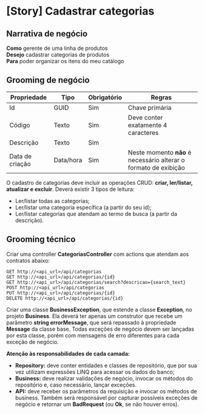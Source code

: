 # [Story] Cadastrar categorias

## Narrativa de negócio

**Como** gerente de uma linha de produtos<br/>
**Desejo** cadastrar categorias de produtos<br/>
**Para** poder organizar os itens do meu catálogo

## Grooming de negócio

Propriedade | Tipo | Obrigatório | Regras
--- | --- | --- | ---
Id | GUID | Sim | Chave primária
Código | Texto | Sim | Deve conter exatamente 4 caracteres
Descrição | Texto | Sim |
Data de criação | Data/hora | Sim | Neste momento **não** é necessário alterar o formato de exibição

O cadastro de categorias deve incluir as operações CRUD: **criar, ler/listar, atualizar e excluir**. Deverá existir 3 tipos de leitura:
* Ler/listar todas as categorias;
* Ler/listar uma categoria específica (a partir do seu id);
* Ler/listar categorias que atendam ao termo de busca (a partir da descrição).

## Grooming técnico

Criar uma controller **CategoriasController** com actions que atendam aos contratos abaixo:

```
GET http://<api_url>/api/categorias
GET http://<api_url>/api/categorias/{id}
GET http://<api_url>/api/categorias/search?descricao={search_text}
POST http://<api_url>/api/categorias
PUT http://<api_url>/api/categorias/{id}
DELETE http://<api_url>/api/categorias/{id}
```

Criar uma classe **BusinessException**, que estende a classe **Exception**, no projeto **Business**. Ela deverá ter apenas um construtor que recebe um parâmetro **string errorMessage**, que será repassado à propriedade **Message** da classe base. Todas exceções de negócio devem ser lançadas por esta classe, porém com mensagens de erro diferentes para cada exceção de negócio.

**Atenção às responsabilidades de cada camada:**
* **Repository:** deve conter entidades e classes de repositório, que por sua vez utilizam expressões LINQ para acessar os dados do banco;
* **Business:** deve realizar validações de negócio, invocar os métodos do repositório e, caso necessário, lançar exceções.
* **API:** deve receber os parâmetros da requisição e invocar os métodos de business. Também será responsável por capturar possíveis exceções de negócio e retornar um **BadRequest** (ou **Ok**, se não houver erros).